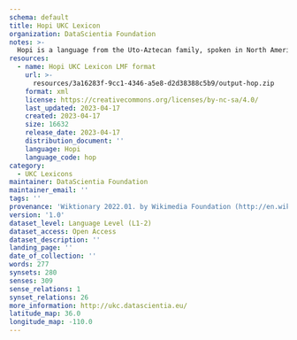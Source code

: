 ```yaml
---
schema: default
title: Hopi UKC Lexicon
organization: DataScientia Foundation
notes: >-
  Hopi is a language from the Uto-Aztecan family, spoken in North America. The UKC Lexicon of Hopi is represented as a lexico-semantic network. It consists of words, word senses, synsets, as well as sense-level and synset-level relationships.
resources:
  - name: Hopi UKC Lexicon LMF format
    url: >-
      resources/3a16283f-9cc1-4346-a5e8-d2d38388c5b9/output-hop.zip
    format: xml
    license: https://creativecommons.org/licenses/by-nc-sa/4.0/
    last_updated: 2023-04-17
    created: 2023-04-17
    size: 16632
    release_date: 2023-04-17
    distribution_document: ''
    language: Hopi
    language_code: hop
category:
  - UKC Lexicons
maintainer: DataScientia Foundation
maintainer_email: ''
tags: ''
provenance: 'Wiktionary 2022.01. by Wikimedia Foundation (http://en.wiktionary.org); CogNet 2.1 by Khuyagbaatar Batsuren, National University of Mongolia (http://cognet.ukc.disi.unitn.it); KinDiv: Kinship Diversity 1.0 by Temuulen Khishigsuren (http://ukc.disi.unitn.it/index.php/kinship/); UniMet: Universal Metonymy 1.0 by Temuulen Khishigsuren and Gábor Bella (http://ukc.disi.unitn.it/index.php/metonymy/); Native Languages of the Americas 2021.11. by Laura Redish and Orrin Lewis (http://www.native-languages.org); Princeton WordNet 2.1 by Princeton University (https://wordnet.princeton.edu)'
version: '1.0'
dataset_level: Language Level (L1-2)
dataset_access: Open Access
dataset_description: ''
landing_page: ''
date_of_collection: ''
words: 277
synsets: 280
senses: 309
sense_relations: 1
synset_relations: 26
more_information: http://ukc.datascientia.eu/
latitude_map: 36.0
longitude_map: -110.0
---
```

